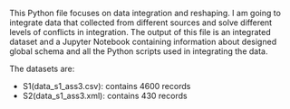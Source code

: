 This Python file focuses on data integration and reshaping. I am going to integrate data
 that collected from different sources and solve different levels of conflicts in integration.
 The output of this file is an integrated dataset and a Jupyter Notebook containing information
 about designed global schema and all the Python scripts used in integrating the data.

The datasets are:
* S1(data_s1_ass3.csv): contains 4600 records
* S2(data_s1_ass3.xml): contains 430 records

